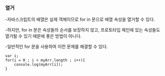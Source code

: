 ### 열거

-자바스크립트의 배열은 실제 객체이므로 for in 문으로 배열 속성을 열거할 수 있다.

-하지만, for in 문은 속성들의 순서를 보장하지 않고, 프로토타입 체인에 있는 속성들도 열거될 수 있기 때문에 좋은 방법이 아니다.

-일반적인 for 문을 사용하여 이런 문제를 해결할 수 있다.

```ecmascript 6
var i;
for(i = 0 ; i < myArr.length ; i++){
    console.log(myArr[i]);
}
```